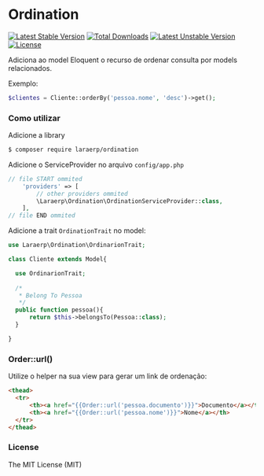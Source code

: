 # Ordination
[![Latest Stable Version](https://poser.pugx.org/laraerp/ordination/v/stable)](https://packagist.org/packages/laraerp/ordination) [![Total Downloads](https://poser.pugx.org/laraerp/ordination/downloads)](https://packagist.org/packages/laraerp/ordination) [![Latest Unstable Version](https://poser.pugx.org/laraerp/ordination/v/unstable)](https://packagist.org/packages/laraerp/ordination) [![License](https://poser.pugx.org/laraerp/ordination/license)](https://packagist.org/packages/laraerp/ordination)

Adiciona ao model Eloquent o recurso de ordenar consulta por models relacionados.

Exemplo:

```php
$clientes = Cliente::orderBy('pessoa.nome', 'desc')->get();
```

### Como utilizar

Adicione a library

```sh
$ composer require laraerp/ordination
```

Adicione o ServiceProvider no arquivo `config/app.php`

```php
// file START ommited
    'providers' => [
        // other providers ommited
        \Laraerp\Ordination\OrdinationServiceProvider::class,
    ],
// file END ommited
```

Adicione a trait `OrdinationTrait` no model:

```php
use Laraerp\Ordination\OrdinarionTrait;

class Cliente extends Model{

  use OrdinarionTrait;
  
  /*
   * Belong To Pessoa
   */
  public function pessoa(){
      return $this->belongsTo(Pessoa::class);
  }

}
```

### Order::url()

Utilize o helper na sua view para gerar um link de ordenação:

```html
<thead>
  <tr>
      <th><a href="{{Order::url('pessoa.documento')}}">Documento</a></th>
      <th><a href="{{Order::url('pessoa.nome')}}">Nome</a></th>
  </tr>
</thead>
```

### License

The MIT License (MIT)
